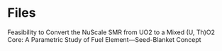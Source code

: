 # Files
Feasibility to Convert the NuScale SMR from UO2 to a Mixed (U, Th)O2 Core: A Parametric Study of Fuel Element—Seed-Blanket Concept
